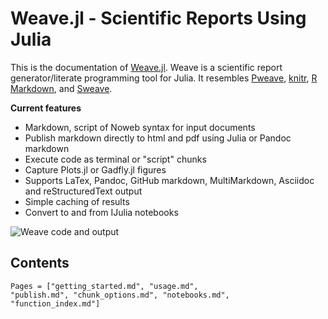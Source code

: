 
# Weave.jl - Scientific Reports Using Julia

This is the documentation of [Weave.jl](http://github.com/mpastell/weave.jl).
Weave is a scientific report generator/literate programming tool for Julia.
It resembles
[Pweave](http://mpastell.com/pweave),
[knitr](https://yihui.org/knitr/),
[R Markdown](https://rmarkdown.rstudio.com/),
and [Sweave](https://stat.ethz.ch/R-manual/R-patched/library/utils/doc/Sweave.pdf).


**Current features**

* Markdown, script of Noweb syntax for input documents
* Publish markdown directly to html and pdf using Julia or Pandoc markdown
* Execute code as terminal or "script" chunks
* Capture Plots.jl or  Gadfly.jl figures
* Supports LaTex, Pandoc, GitHub markdown, MultiMarkdown, Asciidoc and reStructuredText output
* Simple caching of results
* Convert to and from IJulia notebooks

![Weave code and output](http://mpastell.com/images/weave_demo.png)

## Contents

```@contents
Pages = ["getting_started.md", "usage.md",
"publish.md", "chunk_options.md", "notebooks.md",
"function_index.md"]
```
